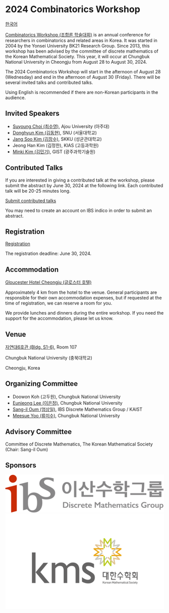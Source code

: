# 2024 Combinatorics Workshop

[한국어](/)

[Combinatorics Workshop (조합론 학술대회)](https://www.combinatorics.kr/workshop/combinatorics-workshop) is an annual conference for researchers in combinatorics and related areas in Korea.
It was started in 2004 by the Yonsei University BK21 Research Group. Since 2013, this workshop has been advised by the committee of discrete mathematics of the Korean Mathematical Society. This year, it will occur at Chungbuk National University in Cheongju from August 28 to August 30, 2024.

The 2024 Combinatorics Workshop will start in the afternoon of August 28 (Wednesday) and end in the afternoon of August 30 (Friday).
There will be several invited talks and contributed talks.

Using English is recommended if there are non-Korean participants in the audience.

## Invited Speakers

- [Suyoung Choi (최수영)](http://acmi.ajou.ac.kr/~schoi/), Ajou University (아주대)
- [Donghyun Kim (김동현)](https://donghyunkim8.wixsite.com/dhkim), SNU (서울대학교)
- [Jang Soo Kim (김장수)](https://jangsookim.github.io/), SKKU (성균관대학교)
- Jeong Han Kim (김정한), KIAS (고등과학원)
- [Minki Kim (김민기)](https://sites.google.com/view/minkikim/home), GIST (광주과학기술원)

## Contributed Talks

If you are interested in giving a contributed talk at the workshop, please submit the abstract by June 30, 2024 at the following link. Each contributed talk will be 20-25 minutes long.

[Submit contributed talks](https://indico.ibs.re.kr/event/650/abstracts/)

You may need to create an account on IBS indico in order to submit an abstract.


## Registration

[Registration](https://indico.ibs.re.kr/event/650/registrations/)

The registration deadline: June 30, 2024. 

## Accommodation

[Gloucester Hotel Cheongju (글로스터 호텔)](http://www.gloucester.co.kr/)

Approximately 4 km from the hotel to the venue. General participants are responsible for their own accommodation expenses, but if requested at the time of registration, we can reserve a room for you.

We provide lunches and dinners during the entire workshop.
If you need the support for the accommodation, please let us know. 

## Venue

[자연대6호관 (Bldg. S1-6)](https://place.map.kakao.com/1879408486), Room 107

Chungbuk National University (충북대학교)

Cheongju, Korea

## Organizing Committee

- Doowon Koh (고두원), Chungbuk National University
- [Eunjeong Lee (이은정)](https://sites.google.com/view/eunjeonglee/), Chungbuk National University
- [Sang-il Oum (엄상일)](https://dimag.ibs.re.kr/home/sangil/), IBS Discrete Mathematics Group / KAIST
- [Meesue Yoo (류미수)](https://meesue.github.io/), Chungbuk National University

## Advisory Committee

Committee of Discrete Mathematics, The Korean Mathematical Society (Chair: Sang-il Oum)

## Sponsors

<div id="logo"><a href="https://dimag.ibs.re.kr/"><img src="/assets/dimag.png" alt="IBS 이산수학그룹" /></a> <a href="https://www.kms.or.kr/"><img src="/assets/kms.png" alt="대한수학회" /></a></div>
